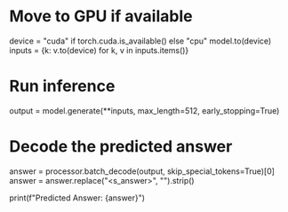 # Move to GPU if available
device = "cuda" if torch.cuda.is_available() else "cpu"
model.to(device)
inputs = {k: v.to(device) for k, v in inputs.items()}

# Run inference
output = model.generate(**inputs, max_length=512, early_stopping=True)

# Decode the predicted answer
answer = processor.batch_decode(output, skip_special_tokens=True)[0]
answer = answer.replace("<s_answer>", "").strip()

print(f"Predicted Answer: {answer}")
